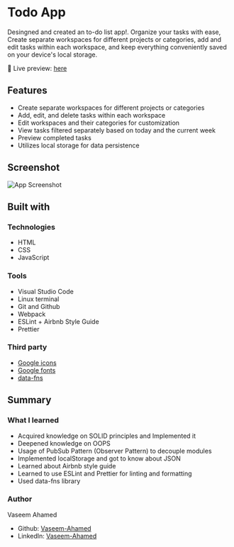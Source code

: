 
# Todo App

 Desingned and created an to-do list app!. Organize your tasks with ease, Create separate workspaces for different projects or categories, add and edit tasks within each workspace, and keep everything conveniently saved on your device's local storage.

 
🔗 Live preview: [here](https://vaseemgit7.github.io/todo-app/)

## Features

- Create separate workspaces for different projects or categories
- Add, edit, and delete tasks within each workspace
- Edit workspaces and their categories for customization
- View tasks filtered separately based on today and the current week
- Preview completed tasks
- Utilizes local storage for data persistence

## Screenshot

![App Screenshot](https://private-user-images.githubusercontent.com/105648020/303311594-ebf9e7b2-f3ca-4a69-9d5b-0b94289dd78a.png?jwt=eyJhbGciOiJIUzI1NiIsInR5cCI6IkpXVCJ9.eyJpc3MiOiJnaXRodWIuY29tIiwiYXVkIjoicmF3LmdpdGh1YnVzZXJjb250ZW50LmNvbSIsImtleSI6ImtleTUiLCJleHAiOjE3MDczOTIxODcsIm5iZiI6MTcwNzM5MTg4NywicGF0aCI6Ii8xMDU2NDgwMjAvMzAzMzExNTk0LWViZjllN2IyLWYzY2EtNGE2OS05ZDViLTBiOTQyODlkZDc4YS5wbmc_WC1BbXotQWxnb3JpdGhtPUFXUzQtSE1BQy1TSEEyNTYmWC1BbXotQ3JlZGVudGlhbD1BS0lBVkNPRFlMU0E1M1BRSzRaQSUyRjIwMjQwMjA4JTJGdXMtZWFzdC0xJTJGczMlMkZhd3M0X3JlcXVlc3QmWC1BbXotRGF0ZT0yMDI0MDIwOFQxMTMxMjdaJlgtQW16LUV4cGlyZXM9MzAwJlgtQW16LVNpZ25hdHVyZT1iMjYxOGMyYWMzNTFmYjQ1ZDAyNjc4ODc3MDU3NjI0NWZiMWI3YmNhNzUzYzVkYmFiODQwMTc2NzhlZWU1NzBkJlgtQW16LVNpZ25lZEhlYWRlcnM9aG9zdCZhY3Rvcl9pZD0wJmtleV9pZD0wJnJlcG9faWQ9MCJ9.JEP9pbkSB6RGn37Z2GbHliAQJ_nT-WpZEBG_vQFBAOo)


## Built with

### Technologies

- HTML
- CSS
- JavaScript

### Tools

- Visual Studio Code
- Linux terminal
- Git and Github
- Webpack
- ESLint + Airbnb Style Guide
- Prettier

### Third party

- [Google icons](https://fonts.google.com/icons)
- [Google fonts](https://fonts.google.com/)
- [data-fns](https://date-fns.org/docs/Getting-Started/)


## Summary

### What I learned

- Acquired knowledge on SOLID principles and Implemented it
- Deepened knowledge on OOPS
- Usage of PubSub Pattern (Observer Pattern) to decouple modules
- Implemented localStorage and got to know about JSON
- Learned about Airbnb style guide
- Learned to use ESLint and Prettier for linting and formatting
- Used data-fns library


### Author

Vaseem Ahamed

- Github: [Vaseem-Ahamed](https://github.com/)
- LinkedIn: [Vaseem-Ahamed](https://www.linkedin.com/in/vaseem-ahamed-va/)
